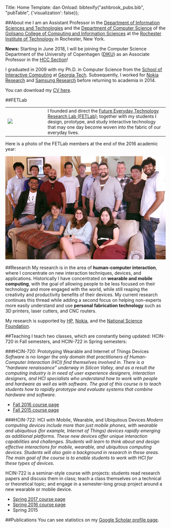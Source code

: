 Title: Home
Template: dan
Onload: bibtexify("ashbrook_pubs.bib", "pubTable", {'visualization': false});


##About me
I am an Assistant Professor in the [Department of Information Sciences
and Technologies](http://ist.rit.edu/) and the [Department of Computer
Science](http://www.cs.rit.edu) of the [Golisano College of Computing
and Information Sciences](http://www.rit.edu/gccis/) at the [Rochester
Institute of Technology](http://rit.edu) in Rochester, New York.

**News:** Starting in June 2018, I will be joining the Computer
Science Department of the University of Copenhagen
([DIKU](http://www.diku.dk/english/)) as an Associate Professor in the
[HCC Section](http://www.diku.dk/english/research/hcc/)!

I graduated in 2009 with my Ph.D. in Computer Science from the [School
of Interactive Computing](http://www.ic.gatech.edu/) at [Georgia
Tech](http://www.gatech.edu).  Subsequently, I worked for [Nokia
Research](http://research.nokia.com) and [Samsung
Research](http://sisa.samsung.com) before returning to academia in
2014.

You can download my [CV here](Ashbrook-CV.pdf).

##FETLab

<table class="table-condensed">
	<tr>
		<td width="25%">
			<a href="/"><img src="/images/fetlab_circle.svg"></a>
		</td>
		<td style="vertical-align:middle">
			I founded and direct the <a href="/">Future Everyday Technology
			Research Lab (FETLab)</a>; together with my students I design,
			prototype, and study interactive technology that may one day
			become woven into the fabric of our everyday lives.
		</td>
	</tr>
</table>

Here is a photo of the FETLab members at the end of the 2016 academic
year:

<img src="images/fetlab-2016.jpg" alt="FETLab Membership"
class="img-responsive center-block">


<a name="research"></a>
##Research
My research is in the area of **human-computer interaction**, where I
concentrate on new interaction techniques, devices, and applications.
Historically I have concentrated on **wearable and mobile computing**,
with the goal of allowing people to be less focused on their
technology and more engaged with the world, while still reaping the
creativity and productivity benefits of their devices. My current
research continues this thread while adding a second focus on helping
non-experts more easily understand and use **personal fabrication
technology** such as 3D printers, laser cutters, and CNC routers.

My research is supported by [HP](http://hp.com),
[Nokia](http://company.nokia.com), and the [National Science
Foundation](http://nsf.gov).

##Teaching
I teach two classes, which are constantly being updated: HCIN-720 in
Fall semesters, and HCIN-722 in Spring semesters:

###HCIN-720: Prototyping Wearable and Internet of Things Devices
_Software is no longer the only domain that practitioners of
Human-Computer Interaction (HCI) find themselves involved in. There is
a “hardware renaissance” underway in Silicon Valley, and as a result
the computing industry is in need of user experience designers,
interaction designers, and HCI specialists who understand how to work
with people and hardware as well as with software. The goal of this
course is to teach students how to rapidly prototype and evaluate
systems that combine hardware and software._


- [Fall 2016 course page](http://fetlab.rit.edu/720)
- [Fall 2015 course page](http://fetlab.rit.edu/720-fall15)

###HCIN-722: HCI with Mobile, Wearable, and Ubiquitous Devices
_Modern computing devices include more than just mobile phones, with
wearable and ubiquitous (for example, Internet of Things) devices
rapidly emerging as additional platforms. These new devices offer
unique interaction capabilities and challenges. Students will learn to
think about and design effective interactions for mobile, wearable,
and ubiquitous computing devices. Students will also gain a background
in research in these areas. The main goal of the course is to enable
students to work with HCI for these types of devices._

HCIN-722 is a seminar-style course with projects: students read
research papers and discuss them in class; teach a class themselves
on a technical or theoretical topic; and engage in a semester-long
group project around a new wearable or mobile device.

- [Spring 2017 course page](http://fetlab.rit.edu/722)
- [Spring 2016 course page](http://fetlab.rit.edu/722-fall16)
- Spring 2015

##Publications
You can see statistics on my [Google Scholar profile
page](http://scholar.google.com/citations?user=VzkoqhIAAAAJ).

<div style="display:none">[bib](ashbrook_pubs.bib)</div>
<table class='table' id="pubTable"></table>
